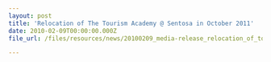 ```yaml
---
layout: post
title: 'Relocation of The Tourism Academy @ Sentosa in October 2011'
date: 2010-02-09T00:00:00.000Z
file_url: /files/resources/news/20100209_media-release_relocation_of_tourism_academy.pdf

---
```



